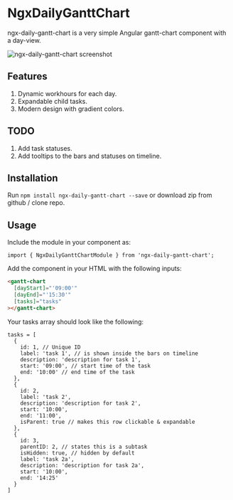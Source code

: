 # NgxDailyGanttChart

ngx-daily-gantt-chart is a very simple Angular gantt-chart component with a day-view.

![ngx-daily-gantt-chart screenshot](https://github.com/tahaerden/npm-workspace/raw/master/projects/ngx-daily-gantt-chart/images/ss.png)

## Features

1. Dynamic workhours for each day.
2. Expandable child tasks.
3. Modern design with gradient colors.

## TODO

1. Add task statuses.
2. Add tooltips to the bars and statuses on timeline.

## Installation

Run `npm install ngx-daily-gantt-chart --save` or download zip from github / clone repo.

## Usage

Include the module in your component as:

`import { NgxDailyGanttChartModule } from 'ngx-daily-gantt-chart';`

Add the component in your HTML with the following inputs:

```HTML
<gantt-chart
  [dayStart]="'09:00'"
  [dayEnd]="'15:30'"
  [tasks]="tasks"
></gantt-chart>
```

Your tasks array should look like the following:

```TS
tasks = [
  {
    id: 1, // Unique ID
    label: 'task 1', // is shown inside the bars on timeline
    description: 'description for task 1',
    start: '09:00', // start time of the task
    end: '10:00' // end time of the task
  },
  {
    id: 2,
    label: 'task 2',
    description: 'description for task 2',
    start: '10:00',
    end: '11:00',
    isParent: true // makes this row clickable & expandable
  },
  {
    id: 3,
    parentID: 2, // states this is a subtask
    isHidden: true, // hidden by default
    label: 'task 2a',
    description: 'description for task 2a',
    start: '10:00',
    end: '14:25'
  }
]
```
